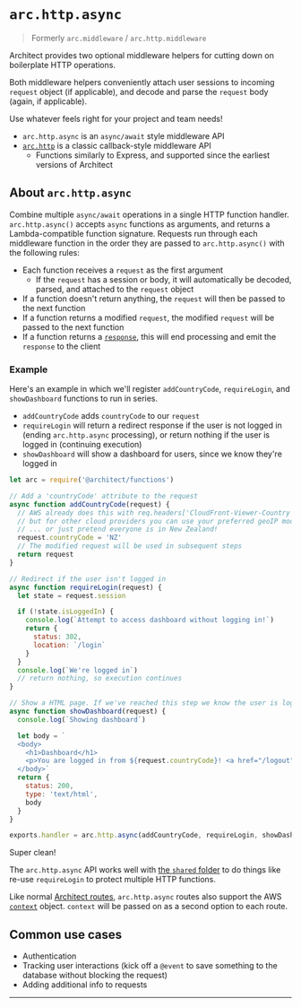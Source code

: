 # `arc.http.async`

> Formerly `arc.middleware` / `arc.http.middleware`

Architect provides two optional middleware helpers for cutting down on boilerplate HTTP operations.

Both middleware helpers conveniently attach user sessions to incoming `request` object (if applicable), and decode and parse the `request` body (again, if applicable).

Use whatever feels right for your project and team needs!

- `arc.http.async` is an `async/await` style middleware API
- [`arc.http`](/reference/functions/http/node/classic) is a classic callback-style middleware API
  - Functions similarly to Express, and supported since the earliest versions of Architect


## About `arc.http.async`

Combine multiple `async/await` operations in a single HTTP function handler. `arc.http.async()` accepts `async` functions as arguments, and returns a Lambda-compatible function signature. Requests run through each middleware function in the order they are passed to `arc.http.async()` with the following rules:

- Each function receives a `request` as the first argument
  - If the `request` has a session or body, it will automatically be decoded, parsed, and attached to the `request` object
- If a function doesn't return anything, the `request` will then be passed to the next function
- If a function returns a modified `request`, the modified `request` will be passed to the next function
- If a function returns a [`response`](/guides/http), this will end processing and emit the `response` to the client


### Example

Here's an example in which we'll register `addCountryCode`, `requireLogin`, and `showDashboard` functions to run in series.

- `addCountryCode` adds `countryCode` to our `request`
- `requireLogin` will return a redirect response if the user is not logged in (ending `arc.http.async` processing), or return nothing if the user is logged in (continuing execution)
- `showDashboard` will show a dashboard for users, since we know they're logged in

```javascript
let arc = require('@architect/functions')

// Add a 'countryCode' attribute to the request
async function addCountryCode(request) {
  // AWS already does this with req.headers['CloudFront-Viewer-Country']
  // but for other cloud providers you can use your preferred geoIP module
  // ... or just pretend everyone is in New Zealand!
  request.countryCode = 'NZ'
  // The modified request will be used in subsequent steps
  return request
}

// Redirect if the user isn't logged in
async function requireLogin(request) {
  let state = request.session

  if (!state.isLoggedIn) {
    console.log(`Attempt to access dashboard without logging in!`)
    return {
      status: 302,
      location: `/login`
    }
  }
  console.log(`We're logged in`)
  // return nothing, so execution continues
}

// Show a HTML page. If we've reached this step we know the user is logged in, and we know their country code!
async function showDashboard(request) {
  console.log(`Showing dashboard`)

  let body = `
  <body>
    <h1>Dashboard</h1>
    <p>You are logged in from ${request.countryCode}! <a href="/logout">logout</a><p>
  </body>`
  return {
    status: 200,
    type: 'text/html',
    body
  }
}

exports.handler = arc.http.async(addCountryCode, requireLogin, showDashboard)
```

Super clean!

The `arc.http.async` API works well with [the `shared` folder](/guides/share-code) to do things like re-use `requireLogin` to protect multiple HTTP functions.

Like normal [Architect routes](/guides/http), `arc.http.async` routes also support the AWS [`context`](https://docs.aws.amazon.com/lambda/latest/dg/nodejs-prog-model-context.html) object. `context` will be passed on as a second option to each route.


## Common use cases

- Authentication
- Tracking user interactions (kick off a `@event` to save something to the database without blocking the request)
- Adding additional info to requests

<hr>
